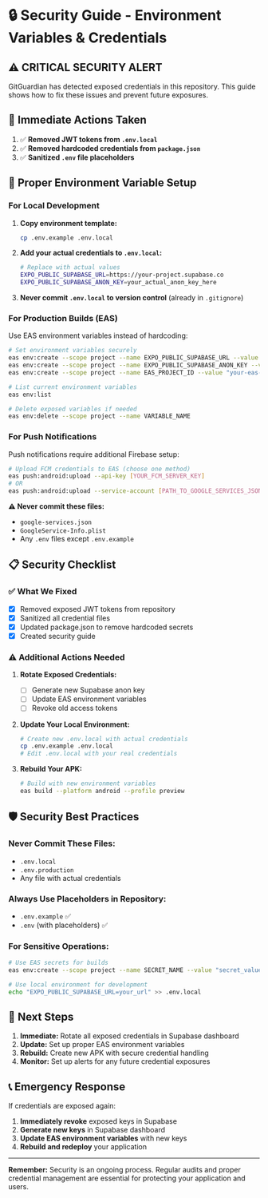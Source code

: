 # 🔒 Security Guide - Environment Variables & Credentials

## ⚠️ **CRITICAL SECURITY ALERT**

GitGuardian has detected exposed credentials in this repository. This guide shows how to fix these issues and prevent future exposures.

## 🚨 **Immediate Actions Taken**

1. ✅ **Removed JWT tokens from `.env.local`**
2. ✅ **Removed hardcoded credentials from `package.json`**
3. ✅ **Sanitized `.env` file placeholders**

## 🔧 **Proper Environment Variable Setup**

### For Local Development

1. **Copy environment template:**

   ```bash
   cp .env.example .env.local
   ```

2. **Add your actual credentials to `.env.local`:**

   ```bash
   # Replace with actual values
   EXPO_PUBLIC_SUPABASE_URL=https://your-project.supabase.co
   EXPO_PUBLIC_SUPABASE_ANON_KEY=your_actual_anon_key_here
   ```

3. **Never commit `.env.local` to version control** (already in `.gitignore`)

### For Production Builds (EAS)

Use EAS environment variables instead of hardcoding:

```bash
# Set environment variables securely
eas env:create --scope project --name EXPO_PUBLIC_SUPABASE_URL --value "https://your-project.supabase.co"
eas env:create --scope project --name EXPO_PUBLIC_SUPABASE_ANON_KEY --value "your_actual_anon_key"
eas env:create --scope project --name EAS_PROJECT_ID --value "your-eas-project-id"

# List current environment variables
eas env:list

# Delete exposed variables if needed
eas env:delete --scope project --name VARIABLE_NAME
```

### For Push Notifications

Push notifications require additional Firebase setup:

```bash
# Upload FCM credentials to EAS (choose one method)
eas push:android:upload --api-key [YOUR_FCM_SERVER_KEY]
# OR
eas push:android:upload --service-account [PATH_TO_GOOGLE_SERVICES_JSON]
```

**⚠️ Never commit these files:**

- `google-services.json`
- `GoogleService-Info.plist`
- Any `.env` files except `.env.example`

## 📋 **Security Checklist**

### ✅ **What We Fixed**

- [x] Removed exposed JWT tokens from repository
- [x] Sanitized all credential files
- [x] Updated package.json to remove hardcoded secrets
- [x] Created security guide

### ⚠️ **Additional Actions Needed**

1. **Rotate Exposed Credentials:**

   - [ ] Generate new Supabase anon key
   - [ ] Update EAS environment variables
   - [ ] Revoke old access tokens

2. **Update Your Local Environment:**

   ```bash
   # Create new .env.local with actual credentials
   cp .env.example .env.local
   # Edit .env.local with your real credentials
   ```

3. **Rebuild Your APK:**
   ```bash
   # Build with new environment variables
   eas build --platform android --profile preview
   ```

## 🛡️ **Security Best Practices**

### Never Commit These Files:

- `.env.local`
- `.env.production`
- Any file with actual credentials

### Always Use Placeholders in Repository:

- `.env.example` ✅
- `.env` (with placeholders) ✅

### For Sensitive Operations:

```bash
# Use EAS secrets for builds
eas env:create --scope project --name SECRET_NAME --value "secret_value"

# Use local environment for development
echo "EXPO_PUBLIC_SUPABASE_URL=your_url" >> .env.local
```

## 🔄 **Next Steps**

1. **Immediate:** Rotate all exposed credentials in Supabase dashboard
2. **Update:** Set up proper EAS environment variables
3. **Rebuild:** Create new APK with secure credential handling
4. **Monitor:** Set up alerts for any future credential exposures

## 📞 **Emergency Response**

If credentials are exposed again:

1. **Immediately revoke** exposed keys in Supabase
2. **Generate new keys** in Supabase dashboard
3. **Update EAS environment variables** with new keys
4. **Rebuild and redeploy** your application

---

**Remember:** Security is an ongoing process. Regular audits and proper credential management are essential for protecting your application and users.
